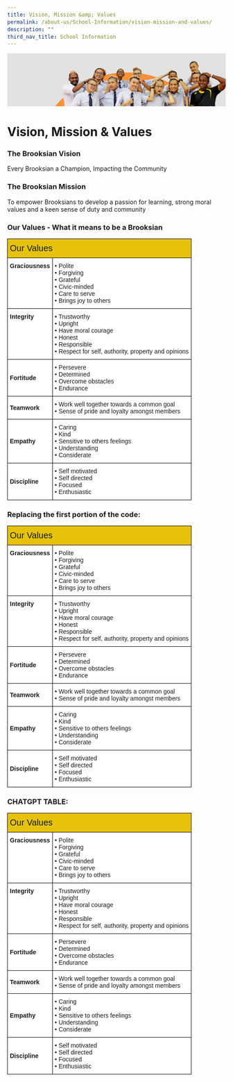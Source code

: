 ```yaml
---
title: Vision, Mission &amp; Values
permalink: /about-us/School-Information/vision-mission-and-values/
description: ""
third_nav_title: School Information
---
```

![](/images/about_us.jpg)


Vision, Mission &amp; Values
========================


### The Brooksian Vision

Every Brooksian a Champion, Impacting the Community

### The Brooksian Mission

To empower Brooksians to develop a passion for learning, strong moral values and a keen sense of duty and community

### Our Values - What it means to be a Brooksian


<style type="text/css">
.tg  {border-collapse:collapse;border-spacing:0;}
.tg td{border-color:black;border-style:solid;border-width:1px;font-family:Arial, sans-serif;font-size:14px;
  overflow:hidden;padding:10px 5px;word-break:normal;}
.tg th{border-color:black;border-style:solid;border-width:1px;font-family:Arial, sans-serif;font-size:14px;
  font-weight:normal;overflow:hidden;padding:10px 5px;word-break:normal;}
.tg .tg-hj3n{background-color:#E6C20C;color:#141D1C;font-size:20px;font-weight:bold;text-align:left;vertical-align:middle}
.tg .tg-8rcp{background-color:#FFF;font-weight:bold;text-align:left;vertical-align:middle}
.tg .tg-dgl5{background-color:#FFF;font-weight:bold;text-align:left;vertical-align:top}
.tg .tg-ktyi{background-color:#FFF;text-align:left;vertical-align:top}
</style>
<table class="tg">
<thead>
  <tr>
    <th class="tg-hj3n" colspan="2"><span style="font-weight:500;color:#141D1C;background-color:#E6C20C">Our Values</span></th>
  </tr>
</thead>
<tbody>
  <tr>
    <td class="tg-dgl5">Graciousness</td>
    <td class="tg-ktyi">• Polite<br>• Forgiving<br>• Grateful<br>• Civic-minded<br>• Care to serve<br>• Brings joy to others</td>
  </tr>
  <tr>
    <td class="tg-dgl5">Integrity</td>
    <td class="tg-ktyi">• Trustworthy<br>• Upright<br>• Have moral courage<br>• Honest<br>• Responsible<br>• Respect for self, authority, property and opinions</td>
  </tr>
  <tr>
    <td class="tg-8rcp"><span style="color:#000;background-color:#FFF"> </span>Fortitude</td>
    <td class="tg-ktyi">• Persevere<br>• Determined<br>• Overcome obstacles<br>• Endurance </td>
  </tr>
  <tr>
    <td class="tg-8rcp"><span style="color:#000;background-color:#FFF"> </span>Teamwork</td>
    <td class="tg-ktyi">• Work well together towards a common goal<br>• Sense of pride and loyalty amongst members</td>
  </tr>
  <tr>
    <td class="tg-8rcp"><span style="color:#000;background-color:#FFF"> </span>Empathy</td>
    <td class="tg-ktyi">• Caring<br>• Kind<br>• Sensitive to others feelings<br>• Understanding <br>• Considerate </td>
  </tr>
  <tr>
    <td class="tg-8rcp"><span style="color:#000;background-color:#FFF"> </span>Discipline</td>
    <td class="tg-ktyi">• Self motivated<br>• Self directed<br>• Focused <br>• Enthusiastic </td>
  </tr>
</tbody>
</table>

### Replacing the first portion of the code:

<style> .tg {border-collapse:collapse;border-spacing:0;} .tg td{border-color:black;border-style:solid;border-width:1px; overflow:hidden;padding:10px 5px;word-break:normal;} .tg th{border-color:black;border-style:solid;border-width:1px; font-weight:normal;overflow:hidden;padding:10px 5px;word-break:normal;} .tg .tg-baqh{text-align:center;vertical-align:top} .tg .tg-amwm{font-weight:bold;text-align:center;vertical-align:top} .tg .tg-0lax{text-align:left;vertical-align:top} </style><table class="tg">
<thead>
  <tr>
    <th class="tg-hj3n" colspan="2"><span style="font-weight:500;color:#141D1C;background-color:#E6C20C">Our Values</span></th>
  </tr>
</thead>
<tbody>
  <tr>
    <td class="tg-dgl5">Graciousness</td>
    <td class="tg-ktyi">• Polite<br>• Forgiving<br>• Grateful<br>• Civic-minded<br>• Care to serve<br>• Brings joy to others</td>
  </tr>
  <tr>
    <td class="tg-dgl5">Integrity</td>
    <td class="tg-ktyi">• Trustworthy<br>• Upright<br>• Have moral courage<br>• Honest<br>• Responsible<br>• Respect for self, authority, property and opinions</td>
  </tr>
  <tr>
    <td class="tg-8rcp"><span style="color:#000;background-color:#FFF"> </span>Fortitude</td>
    <td class="tg-ktyi">• Persevere<br>• Determined<br>• Overcome obstacles<br>• Endurance </td>
  </tr>
  <tr>
    <td class="tg-8rcp"><span style="color:#000;background-color:#FFF"> </span>Teamwork</td>
    <td class="tg-ktyi">• Work well together towards a common goal<br>• Sense of pride and loyalty amongst members</td>
  </tr>
  <tr>
    <td class="tg-8rcp"><span style="color:#000;background-color:#FFF"> </span>Empathy</td>
    <td class="tg-ktyi">• Caring<br>• Kind<br>• Sensitive to others feelings<br>• Understanding <br>• Considerate </td>
  </tr>
  <tr>
    <td class="tg-8rcp"><span style="color:#000;background-color:#FFF"> </span>Discipline</td>
    <td class="tg-ktyi">• Self motivated<br>• Self directed<br>• Focused <br>• Enthusiastic </td>
  </tr>
</tbody>
</table>

### CHATGPT TABLE:

<style> .tg {border-collapse:collapse;border-spacing:0;} .tg td{border-color:black;border-style:solid;border-width:1px;padding:10px 5px;word-break:normal;} .tg th{border-color:black;border-style:solid;border-width:1px;font-weight:normal;overflow:hidden;padding:10px 5px;word-break:normal;} .tg .tg-hj3n{background-color:#E6C20C;color:#141D1C;font-weight:bold;text-align:left;vertical-align:middle} .tg .tg-8rcp{background-color:#FFF;font-weight:bold;text-align:left;vertical-align:middle} .tg .tg-dgl5{background-color:#FFF;font-weight:bold;text-align:left;vertical-align:top} .tg .tg-ktyi{background-color:#FFF;text-align:left;vertical-align:top} </style> <table class="tg"> <thead> <tr> <th class="tg-hj3n" colspan="2"><span style="font-weight:500;color:#141D1C;background-color:#E6C20C">Our Values</span></th> </tr> </thead> <tbody> <tr> <td class="tg-dgl5">Graciousness</td> <td class="tg-ktyi">• Polite<br>• Forgiving<br>• Grateful<br>• Civic-minded<br>• Care to serve<br>• Brings joy to others</td> </tr> <tr> <td class="tg-dgl5">Integrity</td> <td class="tg-ktyi">• Trustworthy<br>• Upright<br>• Have moral courage<br>• Honest<br>• Responsible<br>• Respect for self, authority, property and opinions</td> </tr> <tr> <td class="tg-8rcp">Fortitude</td> <td class="tg-ktyi">• Persevere<br>• Determined<br>• Overcome obstacles<br>• Endurance </td> </tr> <tr> <td class="tg-8rcp">Teamwork</td> <td class="tg-ktyi">• Work well together towards a common goal<br>• Sense of pride and loyalty amongst members</td> </tr> <tr> <td class="tg-8rcp">Empathy</td> <td class="tg-ktyi">• Caring<br>• Kind<br>• Sensitive to others feelings<br>• Understanding <br>• Considerate </td> </tr> <tr> <td class="tg-8rcp">Discipline</td> <td class="tg-ktyi">• Self motivated<br>• Self directed<br>• Focused <br>• Enthusiastic </td> </tr> </tbody> </table>